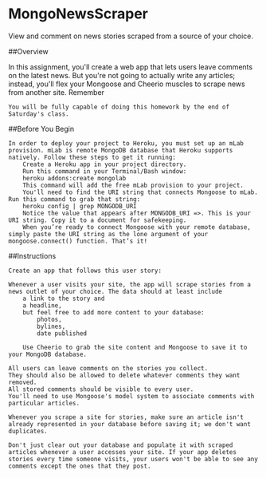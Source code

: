 # MongoNewsScraper
View and comment on news stories scraped from a source of your choice.


##Overview

In this assignment, you'll create a web app that lets users leave comments on the latest news. But you're not going to actually write any articles; instead, you'll flex your Mongoose and Cheerio muscles to scrape news from another site.
Remember

    You will be fully capable of doing this homework by the end of Saturday's class.

##Before You Begin

    In order to deploy your project to Heroku, you must set up an mLab provision. mLab is remote MongoDB database that Heroku supports natively. Follow these steps to get it running:
        Create a Heroku app in your project directory.
        Run this command in your Terminal/Bash window:
        heroku addons:create mongolab
        This command will add the free mLab provision to your project.
        You'll need to find the URI string that connects Mongoose to mLab. Run this command to grab that string:
        heroku config | grep MONGODB_URI
        Notice the value that appears after MONGODB_URI =>. This is your URI string. Copy it to a document for safekeeping.
        When you’re ready to connect Mongoose with your remote database, simply paste the URI string as the lone argument of your mongoose.connect() function. That’s it!

##Instructions

    Create an app that follows this user story:

    Whenever a user visits your site, the app will scrape stories from a news outlet of your choice. The data should at least include 
        a link to the story and 
        a headline, 
        but feel free to add more content to your database:
            photos, 
            bylines, 
            date published

        Use Cheerio to grab the site content and Mongoose to save it to your MongoDB database.

    All users can leave comments on the stories you collect. 
    They should also be allowed to delete whatever comments they want removed. 
    All stored comments should be visible to every user.
    You'll need to use Mongoose's model system to associate comments with particular articles.

    Whenever you scrape a site for stories, make sure an article isn't already represented in your database before saving it; we don't want duplicates.

    Don't just clear out your database and populate it with scraped articles whenever a user accesses your site. If your app deletes stories every time someone visits, your users won't be able to see any comments except the ones that they post.
